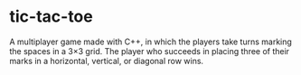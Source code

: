 # tic-tac-toe
A multiplayer game made with C++, in which the players take turns marking the spaces in a 3×3 grid. The
player who succeeds in placing three of their marks in a horizontal, vertical, or diagonal row wins.
